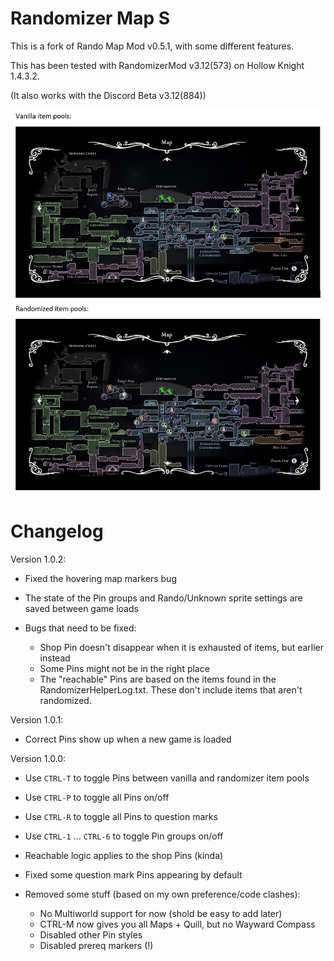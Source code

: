 # Randomizer Map S

This is a fork of Rando Map Mod v0.5.1, with some different features.

This has been tested with RandomizerMod v3.12(573) on Hollow Knight 1.4.3.2.

(It also works with the Discord Beta v3.12(884))

![Example Screenshot](./readmeAssets/vanillavsrando.png)

# Changelog
Version 1.0.2:
- Fixed the hovering map markers bug
- The state of the Pin groups and Rando/Unknown sprite settings are saved between game loads

- Bugs that need to be fixed:
    - Shop Pin doesn't disappear when it is exhausted of items, but earlier instead
    - Some Pins might not be in the right place
    - The "reachable" Pins are based on the items found in the RandomizerHelperLog.txt. These don't include items that aren't randomized.

Version 1.0.1:
- Correct Pins show up when a new game is loaded

Version 1.0.0:
- Use `CTRL-T` to toggle Pins between vanilla and randomizer item pools
- Use `CTRL-P` to toggle all Pins on/off
- Use `CTRL-R` to toggle all Pins to question marks
- Use `CTRL-1` ... `CTRL-6` to toggle Pin groups on/off
- Reachable logic applies to the shop Pins (kinda)
- Fixed some question mark Pins appearing by default

- Removed some stuff (based on my own preference/code clashes):
    - No Multiworld support for now (shold be easy to add later)
    - CTRL-M now gives you all Maps + Quill, but no Wayward Compass
    - Disabled other Pin styles
    - Disabled prereq markers (!)
